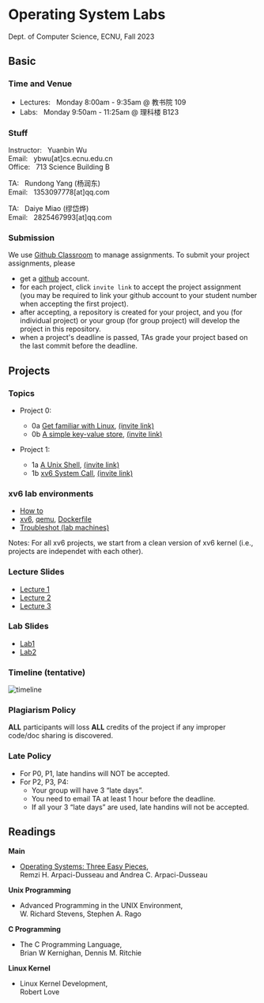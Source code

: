 # Operating System Labs

Dept. of Computer Science, ECNU, Fall 2023

## Basic 

### Time and Venue

* Lectures: &nbsp;  Monday 8:00am - 9:35am @ 教书院 109
* Labs: &nbsp; Monday 9:50am - 11:25am @ 理科楼 B123

### Stuff

Instructor: &nbsp; Yuanbin Wu  
Email: &nbsp; ybwu\[at\]cs.ecnu.edu.cn  
Office: &nbsp; 713 Science Building B

TA: &nbsp; Rundong Yang (杨润东)  
Email: &nbsp; 1353097778\[at\]qq.com

TA: &nbsp; Daiye Miao (缪岱烨)  
Email: &nbsp; 2825467993\[at\]qq.com



### Submission

We use [Github Classroom](https://classroom.github.com/) to manage assignments.
To submit your project assignments, please 
  - get a [github](https://www.github.com) account.
  - for each project, click ``invite link`` to accept the project assignment 
(you may be required to link your github account to your student number when accepting the first project).
  - after accepting, a repository is created for your project, and you (for individual project) or your group (for group project) will develop the project in this repository.
  - when a project's deadline is passed, TAs grade your project based on the last commit before the deadline.



## Projects

### Topics

* Project 0: 
  * 0a [Get familiar with Linux](../projects/linux/linux_warmup/), [(invite link)](https://classroom.github.com/a/zIc_8RpZ)
  * 0b [A simple key-value store](../projects/linux/kv_store), [(invite link)](https://classroom.github.com/a/3VbYpdi6)

* Project 1: 
  * 1a [A Unix Shell](../projects/linux/myshell/), [(invite link)](https://classroom.github.com/a/KFHwm5Zu)
  * 1b [xv6 System Call](../projects/xv6/system_call/), [(invite link)](https://classroom.github.com/a/m0y0-Z8u)

<!--
* Project 2: 
  * 2a [Dynamic Memory Allocation](../projects/linux/malloc/), [(invite link)](https://classroom.github.com/a/IunKqXl7)
  * 2b [xv6 Scheduling](../projects/xv6/scheduling/), [(invite link)](https://classroom.github.com/a/uS6fgBvO)

* Project 3: 
  * 3a [Locks and Condition Variables](../projects/linux/lock_thread/), [(invite link)](https://classroom.github.com/a/jD-AboCz)
  * 3b [xv6 VM Layout](../projects/xv6/vmlayout/), [(invite link)](https://classroom.github.com/a/ioWs7D5N)

* Project 4: 
  - 4a [File Defragmentation](../projects/linux/defragmentation/), [(invite link)](https://classroom.github.com/a/x5Fa0t2G)
  - 4b [xv6 Kernel Thread](../projects/xv6/thread/), [(invite link)](https://classroom.github.com/a/_T2TXDpb)
-->

### xv6 lab environments

- [How to](../xv6env/)
- [xv6](../xv6env/xv6.tar.gz), [qemu](../xv6env/qemu-6.828-2.9.0.tar.gz), [Dockerfile](../xv6env/Dockerfile)
- [Troubleshot (lab machines)](../xv6env/qemu-lab-install.pdf)


Notes: For all xv6 projects, we start from a clean version of xv6 kernel (i.e., projects are independet with each other). 

### Lecture Slides

* [Lecture 1](slides/lecture-1.pdf)
* [Lecture 2](slides/lecture-2.pdf)
* [Lecture 3](slides/lecture-3.pdf)
<!--
* [Lecture 4](slides/lecture-4.pdf)
* [Lecture 5](slides/lecture-5.pdf)
* [Lecture 6](slides/lecture-6.pdf)
* [Lecture 7](slides/lecture-7.pdf)
-->


### Lab Slides

* [Lab1](slides/lab-1.pdf)
* [Lab2](slides/lab-2.pdf)
<!--
* [Lab1](slides/lab-1.pdf)
* [Lab2 git](slides/lab2git.pdf)
* [Lab4 make](slides/lab4make.pdf)
-->


### Timeline (tentative)


 ![timeline](images/timeline.png)

### Plagiarism Policy

**ALL** participants will loss **ALL** credits of the project 
if any improper code/doc sharing is discovered.

### Late Policy

* For P0, P1, late handins will NOT be accepted.
* For P2, P3, P4:
    - Your group will have 3 “late days”.
    - You need to email TA at least 1 hour before the deadline.   
    - If all your 3 “late days” are used, late handins will not be accepted.


## Readings

**Main**

* [Operating Systems: Three Easy Pieces](http://pages.cs.wisc.edu/~remzi/OSTEP/),  
  Remzi H. Arpaci-Dusseau and Andrea C. Arpaci-Dusseau

**Unix Programming**

* Advanced Programming in the UNIX Environment,   
  W. Richard Stevens, Stephen A. Rago

**C Programming**

* The C Programming Language,  
  Brian W Kernighan, Dennis M. Ritchie

**Linux Kernel**

* Linux Kernel Development,  
  Robert Love

